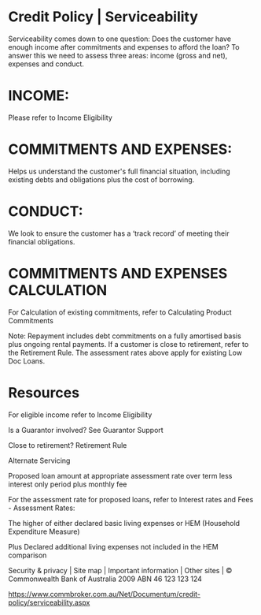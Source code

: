 # Credit Policy | Serviceability

Serviceability comes down to one question: Does the customer have enough income after commitments and expenses to afford the loan? To answer this we need to assess three areas: income (gross and net), expenses and conduct.

# INCOME:

Please refer to Income Eligibility

# COMMITMENTS AND EXPENSES:

Helps us understand the customer's full financial situation, including existing debts and obligations plus the cost of borrowing.

# CONDUCT:

We look to ensure the customer has a ‘track record’ of meeting their financial obligations.

# COMMITMENTS AND EXPENSES CALCULATION

For Calculation of existing commitments, refer to Calculating Product Commitments

Note: Repayment includes debt commitments on a fully amortised basis plus ongoing rental payments. If a customer is close to retirement, refer to the Retirement Rule. The assessment rates above apply for existing Low Doc Loans.

# Resources

For eligible income refer to Income Eligibility

Is a Guarantor involved? See Guarantor Support

Close to retirement? Retirement Rule

Alternate Servicing

Proposed loan amount at appropriate assessment rate over term less interest only period plus monthly fee

For the assessment rate for proposed loans, refer to Interest rates and Fees - Assessment Rates:

The higher of either declared basic living expenses or HEM (Household Expenditure Measure)

Plus Declared additional living expenses not included in the HEM comparison

Security & privacy | Site map | Important information | Other sites | © Commonwealth Bank of Australia 2009 ABN 46 123 123 124

https://www.commbroker.com.au/Net/Documentum/credit-policy/serviceability.aspx